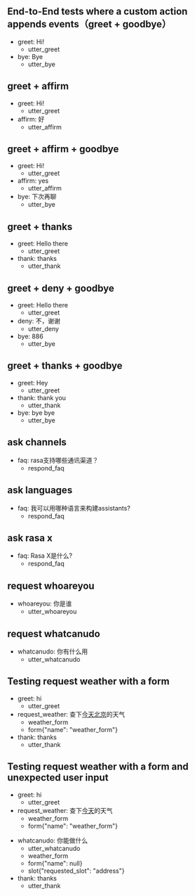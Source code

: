 ## End-to-End tests where a custom action appends events（greet + goodbye）
* greet: Hi!
  - utter_greet
* bye: Bye
  - utter_bye

## greet + affirm
* greet: Hi!
  - utter_greet
* affirm: 好
  - utter_affirm

## greet + affirm + goodbye
* greet: Hi!
  - utter_greet
* affirm: yes
  - utter_affirm
* bye: 下次再聊
  - utter_bye
  
## greet + thanks
* greet: Hello there
  - utter_greet
* thank: thanks
  - utter_thank
  
## greet + deny + goodbye
* greet: Hello there
  - utter_greet
* deny: 不，谢谢
  - utter_deny
* bye: 886
  - utter_bye

## greet + thanks + goodbye
* greet: Hey
  - utter_greet
* thank: thank you
  - utter_thank
* bye: bye bye
  - utter_bye
  
## ask channels
* faq: rasa支持哪些通讯渠道？
  - respond_faq

## ask languages
* faq: 我可以用哪种语言来构建assistants?
  - respond_faq

## ask rasa x
* faq: Rasa X是什么?
  - respond_faq
  
## request whoareyou
* whoareyou: 你是谁
  - utter_whoareyou
  
## request whatcanudo
* whatcanudo: 你有什么用
  - utter_whatcanudo

## Testing request weather with a form
* greet: hi
    - utter_greet
* request_weather: 查下[今天](date_time)[北京](address)的天气
    - weather_form
    - form{"name": "weather_form"}
* thank: thanks
    - utter_thank

## Testing request weather with a form and unexpected user input
* greet: hi
    - utter_greet
* request_weather: 查下[今天](date_time)的天气
    - weather_form
    - form{"name": "weather_form"}
<!-- The user sends a message which should not be handled by the form. -->
* whatcanudo: 你能做什么
    - utter_whatcanudo
    - weather_form
    - form{"name": null}
    - slot{"requested_slot": "address"}
* thank: thanks
    - utter_thank